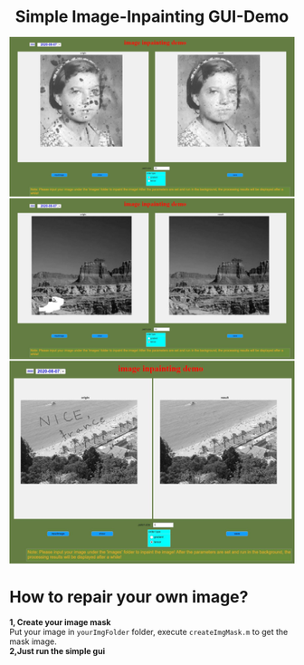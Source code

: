 <h1 align="center"> Simple Image-Inpainting GUI-Demo</h1>

![RUNOOB 图标](results/demo1.jpg)<br>
![RUNOOB 图标](results/demo2.jpg)<br>
![RUNOOB 图标](results/demo3.jpg)<br>

# How to repair your own image?
**1, Create your image mask**<br>
Put your image in ```yourImgFolder``` folder, execute ```createImgMask.m``` to get the mask image.<br>
**2,Just run the simple gui**<br>



